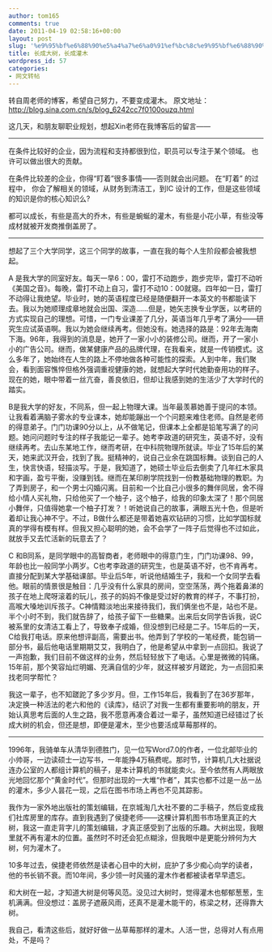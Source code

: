 ```yaml
---
author: tom165
comments: true
date: 2011-04-19 02:58:16+00:00
layout: post
slug: '%e9%95%bf%e6%88%90%e5%a4%a7%e6%a0%91%ef%bc%8c%e9%95%bf%e6%88%90%e7%81%8c%e6%9c%a8'
title: 长成大树，长成灌木
wordpress_id: 57
categories:
- 网文转帖
---
```


转自周老师的博客，希望自己努力，不要变成灌木。
原文地址：http://blog.sina.com.cn/s/blog_6242cc7f0100ouzq.html

这几天，和朋友聊职业规划，想起Xin老师在我博客后的留言——

------------
在条件比较好的企业，因为流程和支持都很到位，职员可以专注于某个领域。 也许可以做出很大的贡献。

在条件比较差的企业，你得“盯着”很多事情——否则就会出问题。 在“盯着” 的过程中， 你会了解相关的领域，从财务到清洁工，到IC 设计的工作，但是这些领域的知识是你的核心知识么?

都可以成长，有些是高大的乔木，有些是蜿蜒的灌木，有些是小花小草，有些没等成材就被开发商推倒盖房了。<!-- more -->

----------------

想起了三个大学同学，这三个同学的故事，一直在我的每个人生阶段都会被我想起。

A 是我大学的同室好友。每天一早6：00，雷打不动跑步，跑步完毕，雷打不动听《美国之音》。每晚，雷打不动上自习，雷打不动10：00就寝。四年如一日，雷打不动得让我绝望。毕业时，她的英语程度已经是随便翻开一本英文的书都能读下去。我以为她顺理成章地就会出国、深造……但是，她矢志换专业学医，以考研的方式实现自己的理想。可惜，一门专业课差了几分，英语当年几乎考了满分——研究生应试英语啊。我以为她会继续再考。但她没有。她选择的路是：92年去海南下海。96年，我得到的消息是，她开了一家小小的装修公司。继而，开了一家小小的广告公司。继而，做某健康产品的品牌代理，在我看来，就是一传销模式。这么多年了，她始终在人生的路上不停地做各种可能性的探索。人到中年，我们聚会，看到面容憔悴但格外强调重视健康的她，就想起大学时代她勤奋用功的样子。现在的她，眼中带着一丝亢奋，善良依旧，但却让我感到她的生活少了大学时代的踏实。

B是我大学的好友，不同系，但一起上物理大课。当年最羡慕她善于提问的本领。让我看着满脑子雾水的专业课本，她却能蹦出一个个问题来难住老师。自然是老师的得意弟子。门门功课90分以上，从不做笔记，但课本上全都是铅笔写满了的问题。她问问题时专注的样子我能记一辈子。她考李政道的研究生，英语不好，没有继续再考。去山东某地工作，继而考研，在中科院物理所就读。毕业了15年后的某天，她来武汉开会，找到了我。挺精神的，说自己业余在跳国标舞。谈到自己的人生，快言快语，轻描淡写。于是，我知道了，她硕士毕业后去倒卖了几年红木家具和字画，盈亏平衡，没赚到钱。继而在某印刷学院找到一份教基础物理的教职。为了弄到房子，和一个男士闪婚闪离。目前和一个比自己小很多的舞伴同居，舍不得给小情人买礼物，只给他买了一个柚子，这个柚子，给我的印象太深了！那个同居小舞伴，只值得她拿一个柚子打发？！听她说自己的故事，满眼五光十色，但是听着却让我心神不宁。不过，B做什么都还是带着她喜欢钻研的习惯，比如学国标就真的学得有模有样。但我又担心聪明的她，会不会学了一阵子后觉得也不过如此，就放手又去忙活新的玩意去了？

C 和B同系，是同学眼中的高智商者，老师眼中的得意门生，门门功课98、99，年龄也比一般同学小两岁。C也考李政道的研究生，也是英语不好，也不肯再考。直接分配到某大学基础课部。毕业后5年，听说他结婚生子，我和一个女同学去看他。眼前的情景很是触目：几乎没有什么家具的房间，空空荡荡，两个拖着鼻涕的孩子在地上爬呀滚着的玩儿，孩子的妈妈不像是受过好的教育的样子，不事打扮，高喉大嗓地训斥孩子。C神情黯淡地出来接待我们，我们俩坐也不是，站也不是。半个小时不到，我们就告辞了，给孩子留下一些糖果。出来后女同学告诉我，说C被系里的女清洁工看上了，导致奉子成婚，但没想到已经是二子。15年后的一天，C给我打电话。原来他想评副高，需要出书。他弄到了学校的一笔经费，能包销一部分书，最后他电话里期期艾艾，我明白了，他是希望从中拿到一点回扣。我说了一声抱歉，我们目前不做这样的业务，然后轻轻放下了电话。心里是微微的钝痛。15年前，那个笑容灿烂明媚、充满自信的少年，就这样被岁月蹉跎，为一点回扣来找老同学帮忙？

我这一辈子，也不知蹉跎了多少岁月。但，工作15年后，我看到了在36岁那年，决定换一种活法的老六和他的《读库》，结识了对我一生都有重要影响的朋友，开始认真思考后面的人生之路，我不愿意再凑合着过一辈子，虽然知道已经错过了长成大树的机会，但还是想，即便是灌木，至少也要活成草莓那样的。

------------------

1996年，我骑单车从清华到德胜门，见一位写Word7.0的作者，一位北邮毕业的小帅哥，一边读硕士一边写书，一年能挣4万稿费呢。那时节，计算机几大社据说连办公室的人都组计算机的稿子，是本计算机的书就能卖火。至今依然有人两眼放光地回忆那个“黄金时代”。但那时出现的一大堆“作者”，其实也都不过是一丛一丛的灌木，多少人昙花一现，之后在图书市场上再也不见其踪影。

我作为一家外地出版社的策划编辑，在京城淘几大社不要的二手稿子，然后变成我们社库房里的库存。直到我遇到了侯捷老师——这棵计算机图书市场里真正的大树，我这一直走背字儿的策划编辑，才真正感受到了出版的乐趣。大树出现，我眼里就不再有灌木的位置。虽然时不时还会犯点糊涂，但我眼中是更能分辨何为大树，何为灌木了。

10多年过去，侯捷老师依然是读者心目中的大树，庇护了多少痴心向学的读者，他的书长销不衰。而10年间，多少领一时风骚的灌木作者都被读者早早遗忘。

和大树在一起，才知道大树是何等风范。没见过大树时，觉得灌木也郁郁葱葱，生机满满。但没想过：盖房子遮蔽风雨，还真不是灌木能干的，栋梁之材，还得靠大树。

我自己，看清这些后，就好好做一丛草莓那样的灌木。人活一世，总得对人有点用处，不是吗？

